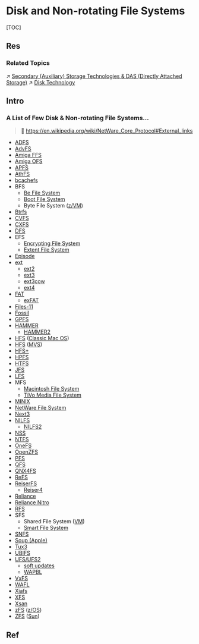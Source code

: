 # Disk and Non-rotating File Systems

[TOC]



## Res
### Related Topics
↗ [Secondary (Auxiliary) Storage Technologies & DAS (Directly Attached Storage)](../../../../../../Computer%20Architecture/Computer%20Microarchitectures%20(Computer%20Organization)%20&%20von%20Neumann%20Model/Computer%20Memory%20&%20Storage/Secondary%20(Auxiliary)%20Storage%20Technologies%20&%20DAS%20(Directly%20Attached%20Storage)/Secondary%20(Auxiliary)%20Storage%20Technologies%20&%20DAS%20(Directly%20Attached%20Storage).md)
↗ [Disk Technology](../../../../../../Computer%20Architecture/Computer%20Microarchitectures%20(Computer%20Organization)%20&%20von%20Neumann%20Model/Computer%20Memory%20&%20Storage/Secondary%20(Auxiliary)%20Storage%20Technologies%20&%20DAS%20(Directly%20Attached%20Storage)/💾%20Disk%20Technology/Disk%20Technology.md)



## Intro
### A List of Few Disk & Non-rotating File Systems...
> 🔗 https://en.wikipedia.org/wiki/NetWare_Core_Protocol#External_links

- [ADFS](https://en.wikipedia.org/wiki/Advanced_Disc_Filing_System "Advanced Disc Filing System")
- [AdvFS](https://en.wikipedia.org/wiki/AdvFS "AdvFS")
- [Amiga FFS](https://en.wikipedia.org/wiki/Amiga_Fast_File_System "Amiga Fast File System")
- [Amiga OFS](https://en.wikipedia.org/wiki/Amiga_Old_File_System "Amiga Old File System")
- [APFS](https://en.wikipedia.org/wiki/Apple_File_System "Apple File System")
- [AthFS](https://en.wikipedia.org/wiki/AtheOS_File_System "AtheOS File System")
- [bcachefs](https://en.wikipedia.org/wiki/Bcachefs "Bcachefs")
- BFS 
    - [Be File System](https://en.wikipedia.org/wiki/Be_File_System "Be File System")
    - [Boot File System](https://en.wikipedia.org/wiki/Boot_File_System "Boot File System")
    - Byte File System ([z/VM](https://en.wikipedia.org/wiki/Z/VM "Z/VM"))
- [Btrfs](https://en.wikipedia.org/wiki/Btrfs "Btrfs")
- [CVFS](https://en.wikipedia.org/wiki/StorNext_File_System "StorNext File System")
- [CXFS](https://en.wikipedia.org/wiki/CXFS "CXFS")
- [DFS](https://en.wikipedia.org/wiki/Disc_Filing_System "Disc Filing System")
- EFS 
    - [Encrypting File System](https://en.wikipedia.org/wiki/Encrypting_File_System "Encrypting File System")
    - [Extent File System](https://en.wikipedia.org/wiki/Extent_File_System "Extent File System")
- [Episode](https://en.wikipedia.org/wiki/Episode_filesystem "Episode filesystem")
- [ext](https://en.wikipedia.org/wiki/Extended_file_system "Extended file system") 
    - [ext2](https://en.wikipedia.org/wiki/Ext2 "Ext2")
    - [ext3](https://en.wikipedia.org/wiki/Ext3 "Ext3")
    - [ext3cow](https://en.wikipedia.org/wiki/Ext3cow "Ext3cow")
    - [ext4](https://en.wikipedia.org/wiki/Ext4 "Ext4")
- [FAT](https://en.wikipedia.org/wiki/File_Allocation_Table "File Allocation Table") 
    - [exFAT](https://en.wikipedia.org/wiki/ExFAT "ExFAT")
- [Files-11](https://en.wikipedia.org/wiki/Files-11 "Files-11")
- [Fossil](https://en.wikipedia.org/wiki/Fossil_(file_system) "Fossil (file system)")
- [GPFS](https://en.wikipedia.org/wiki/GPFS "GPFS")
- [HAMMER](https://en.wikipedia.org/wiki/HAMMER_(file_system) "HAMMER (file system)") 
    - [HAMMER2](https://en.wikipedia.org/wiki/HAMMER2 "HAMMER2")
- [HFS](https://en.wikipedia.org/wiki/Hierarchical_File_System_(Apple) "Hierarchical File System (Apple)") ([Classic Mac OS](https://en.wikipedia.org/wiki/Classic_Mac_OS "Classic Mac OS"))
- [HFS](https://en.wikipedia.org/wiki/Hierarchical_File_System_(IBM_MVS) "Hierarchical File System (IBM MVS)") ([MVS](https://en.wikipedia.org/wiki/MVS "MVS"))
- [HFS+](https://en.wikipedia.org/wiki/HFS_Plus "HFS Plus")
- [HPFS](https://en.wikipedia.org/wiki/High_Performance_File_System "High Performance File System")
- [HTFS](https://en.wikipedia.org/wiki/High_Throughput_File_System "High Throughput File System")
- [JFS](https://en.wikipedia.org/wiki/JFS_(file_system) "JFS (file system)")
- [LFS](https://en.wikipedia.org/wiki/Log-structured_File_System_(BSD) "Log-structured File System (BSD)")
- MFS 
    - [Macintosh File System](https://en.wikipedia.org/wiki/Macintosh_File_System "Macintosh File System")
    - [TiVo Media File System](https://en.wikipedia.org/wiki/TiVo_Media_File_System "TiVo Media File System")
- [MINIX](https://en.wikipedia.org/wiki/MINIX_file_system "MINIX file system")
- [NetWare File System](https://en.wikipedia.org/wiki/NetWare_File_System "NetWare File System")
- [Next3](https://en.wikipedia.org/wiki/Next3 "Next3")
- [NILFS](https://en.wikipedia.org/wiki/NILFS "NILFS") 
    - [NILFS2](https://en.wikipedia.org/wiki/NILFS "NILFS")
- [NSS](https://en.wikipedia.org/wiki/Novell_Storage_Services "Novell Storage Services")
- [NTFS](https://en.wikipedia.org/wiki/NTFS "NTFS")
- [OneFS](https://en.wikipedia.org/wiki/OneFS_distributed_file_system "OneFS distributed file system")
- [OpenZFS](https://en.wikipedia.org/wiki/OpenZFS "OpenZFS")
- [PFS](https://en.wikipedia.org/wiki/Professional_File_System "Professional File System")
- [QFS](https://en.wikipedia.org/wiki/QFS "QFS")
- [QNX4FS](https://en.wikipedia.org/wiki/QNX4FS "QNX4FS")
- [ReFS](https://en.wikipedia.org/wiki/ReFS "ReFS")
- [ReiserFS](https://en.wikipedia.org/wiki/ReiserFS "ReiserFS") 
    - [Reiser4](https://en.wikipedia.org/wiki/Reiser4 "Reiser4")
- [Reliance](https://en.wikipedia.org/wiki/Datalight#Reliance_family "Datalight")
- [Reliance Nitro](https://en.wikipedia.org/wiki/Datalight#Reliance_Nitro "Datalight")
- [RFS](https://en.wikipedia.org/wiki/Remote_File_Sharing "Remote File Sharing")
- SFS 
    - Shared File System ([VM](https://en.wikipedia.org/wiki/VM_(operating_system) "VM (operating system)"))
    - [Smart File System](https://en.wikipedia.org/wiki/Smart_File_System "Smart File System")
- [SNFS](https://en.wikipedia.org/wiki/StorNext_File_System "StorNext File System")
- [Soup (Apple)](https://en.wikipedia.org/wiki/Soup_(Apple) "Soup (Apple)")
- [Tux3](https://en.wikipedia.org/wiki/Tux3 "Tux3")
- [UBIFS](https://en.wikipedia.org/wiki/UBIFS "UBIFS")
- [UFS/UFS2](https://en.wikipedia.org/wiki/Unix_File_System "Unix File System") 
    - [soft updates](https://en.wikipedia.org/wiki/Soft_updates "Soft updates")
    - [WAPBL](https://en.wikipedia.org/wiki/Write_Ahead_Physical_Block_Logging "Write Ahead Physical Block Logging")
- [VxFS](https://en.wikipedia.org/wiki/Veritas_File_System "Veritas File System")
- [WAFL](https://en.wikipedia.org/wiki/Write_Anywhere_File_Layout "Write Anywhere File Layout")
- [Xiafs](https://en.wikipedia.org/wiki/Xiafs "Xiafs")
- [XFS](https://en.wikipedia.org/wiki/XFS "XFS")
- [Xsan](https://en.wikipedia.org/wiki/Xsan "Xsan")
- [zFS](https://en.wikipedia.org/wiki/ZFS_(z/OS_file_system) "ZFS (z/OS file system)") ([z/OS](https://en.wikipedia.org/wiki/Z/OS "Z/OS"))
- [ZFS](https://en.wikipedia.org/wiki/ZFS "ZFS") ([Sun](https://en.wikipedia.org/wiki/Sun_Microsystems "Sun Microsystems"))



## Ref
